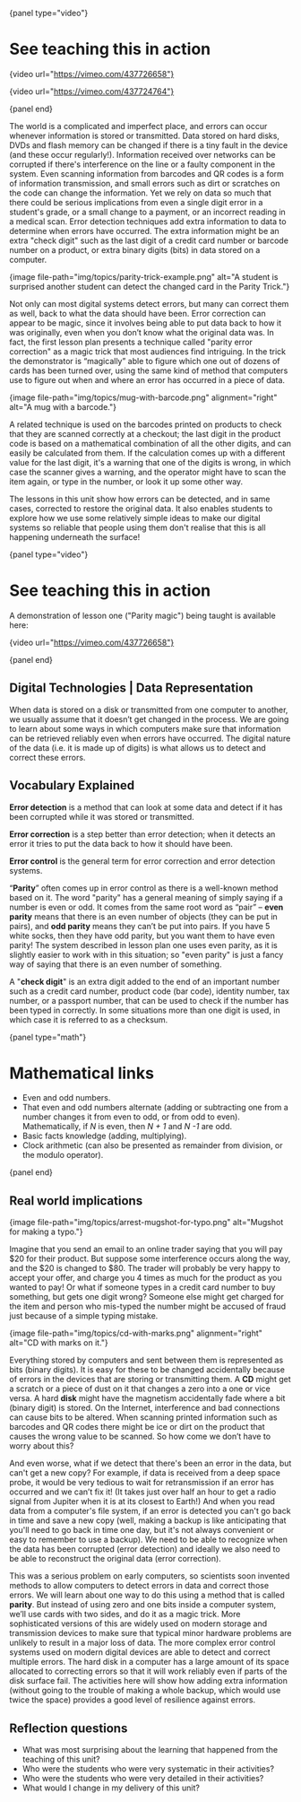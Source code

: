 {panel type="video"}

# See teaching this in action

{video url="https://vimeo.com/437726658"}

{video url="https://vimeo.com/437724764"}

{panel end}

The world is a complicated and imperfect place, and errors can occur whenever
information is stored or transmitted.
Data stored on hard disks, DVDs and flash memory can be changed if there is a
tiny fault in the device (and these occur regularly!).
Information received over networks can be corrupted if there's interference on
the line or a faulty component in the system.
Even scanning information from barcodes and QR codes is a form of information
transmission, and small errors such as dirt or scratches on the code can change
the information.
Yet we rely on data so much that there could be serious implications from even
a single digit error in a student's grade, or a small change to a payment, or
an incorrect reading in a medical scan.
Error detection techniques add extra information to data to determine when
errors have occurred.
The extra information might be an extra "check digit" such as the last digit of
a credit card number or barcode number on a product, or extra binary digits
(bits) in data stored on a computer.

{image file-path="img/topics/parity-trick-example.png" alt="A student is surprised another student can detect the changed card in the Parity Trick."}

Not only can most digital systems detect errors, but many can correct them as
well, back to what the data should have been.
Error correction can appear to be magic, since it involves being able to put
data back to how it was originally, even when you don’t know what the original
data was.
In fact, the first lesson plan presents a technique called "parity error
correction" as a magic trick that most audiences find intriguing.
In the trick the demonstrator is “magically” able to figure which one out of
dozens of cards has been turned over, using the same kind of method that
computers use to figure out when and where an error has occurred in a piece of
data.

{image file-path="img/topics/mug-with-barcode.png" alignment="right" alt="A mug with a barcode."}

A related technique is used on the barcodes printed on products to check that
they are scanned correctly at a checkout; the last digit in the product code is
based on a mathematical combination of all the other digits, and can easily be
calculated from them.
If the calculation comes up with a different value for the last digit, it's a
warning that one of the digits is wrong, in which case the scanner gives a
warning, and the operator might have to scan the item again, or type in the
number, or look it up some other way.

The lessons in this unit show how errors can be detected, and in same cases,
corrected to restore the original data.
It also enables students to explore how we use some relatively simple ideas to
make our digital systems so reliable that people using them don't realise that
this is all happening underneath the surface!

{panel type="video"}

# See teaching this in action

A demonstration of lesson one ("Parity magic") being taught is available here:

{video url="https://vimeo.com/437726658"}

{panel end}

## Digital Technologies | Data Representation

When data is stored on a disk or transmitted from one computer to another, we
usually assume that it doesn’t get changed in the process.
We are going to learn about some ways in which computers make sure that
information can be retrieved reliably even when errors have occurred.
The digital nature of the data (i.e. it is made up of digits) is what allows us
to detect and correct these errors.

## Vocabulary Explained

**Error detection** is a method that can look at some data and detect if it has
been corrupted while it was stored or transmitted.

**Error correction** is a step better than error detection; when it detects an
error it tries to put the data back to how it should have been.

**Error control** is the general term for error correction and error detection
systems.

“**Parity**” often comes up in error control as there is a well-known method
based on it.
The word "parity" has a general meaning of simply saying if a number is even or
odd.
It comes from the same root word as “pair” – **even parity** means that there is
an even number of objects (they can be put in pairs), and **odd parity** means
they can’t be put into pairs.
If you have 5 white socks, then they have odd parity, but you want them to have
even parity!
The system described in lesson plan one uses even parity, as it is slightly
easier to work with in this situation; so "even parity" is just a fancy way of
saying that there is an even number of something.

A "**check digit**" is an extra digit added to the end of an important number
such as a credit card number, product code (bar code), identity number, tax
number, or a passport number, that can be used to check if the number has been
typed in correctly.
In some situations more than one digit is used, in which case it is referred to
as a checksum.

{panel type="math"}

# Mathematical links

-   Even and odd numbers.
-   That even and odd numbers alternate (adding or subtracting one from a number
    changes it from even to odd, or from odd to even).
    Mathematically, if *N* is even, then *N + 1* and *N -1* are odd.
-   Basic facts knowledge (adding, multiplying).
-   Clock arithmetic (can also be presented as remainder from division, or the
    modulo operator).

{panel end}

## Real world implications

{image file-path="img/topics/arrest-mugshot-for-typo.png" alt="Mugshot for making a typo."}

Imagine that you send an email to an online trader saying that you will pay $20
for their product.
But suppose some interference occurs along the way, and the $20 is changed to
$80.
The trader will probably be very happy to accept your offer, and charge you 4
times as much for the product as you wanted to pay!
Or what if someone types in a credit card number to buy something, but gets one
digit wrong?
Someone else might get charged for the item and person who mis-typed the number
might be accused of fraud just because of a simple typing mistake.

{image file-path="img/topics/cd-with-marks.png" alignment="right" alt="CD with marks on it."}

Everything stored by computers and sent between them is represented as bits
(binary digits).
It is easy for these to be changed accidentally because of errors in the devices
that are storing or transmitting them.
A **CD** might get a scratch or a piece of dust on it that changes a zero into a
one or vice versa.
A hard **disk** might have the magnetism accidentally fade where a bit (binary
digit) is stored.
On the Internet, interference and bad connections can cause bits to be altered.
When scanning printed information such as barcodes and QR codes there might be
ice or dirt on the product that causes the wrong value to be scanned.
So how come we don’t have to worry about this?

And even worse, what if we detect that there's been an error in the data, but
can't get a new copy?
For example, if data is received from a deep space probe, it would be very
tedious to wait for retransmission if an error has occurred and we can’t fix it!
(It takes just over half an hour to get a radio signal from Jupiter when it is
at its closest to Earth!)
And when you read data from a computer's file system, if an error is detected
you can't go back in time and save a new copy (well, making a backup is like
anticipating that you'll need to go back in time one day, but it's not always
convenient or easy to remember to use a backup).
We need to be able to recognize when the data has been corrupted (error
detection) and ideally we also need to be able to reconstruct the original data (error correction).

This was a serious problem on early computers, so scientists soon invented
methods to allow computers to detect errors in data and correct those errors.
We will learn about one way to do this using a method that is called **parity**.
But instead of using zero and one bits inside a computer system, we’ll use
cards with two sides, and do it as a magic trick.
More sophisticated versions of this are widely used on modern storage and
transmission devices to make sure that typical minor hardware problems are
unlikely to result in a major loss of data.
The more complex error control systems used on modern digital devices are able
to detect and correct multiple errors.
The hard disk in a computer has a large amount of its space allocated to
correcting errors so that it will work reliably even if parts of the disk
surface fail.
The activities here will show how adding extra information (without going to the
trouble of making a whole backup, which would use twice the space) provides a
good level of resilience against errors.

## Reflection questions

- What was most surprising about the learning that happened from the teaching of this unit?
- Who were the students who were very systematic in their activities?
- Who were the students who were very detailed in their activities?
- What would I change in my delivery of this unit?
